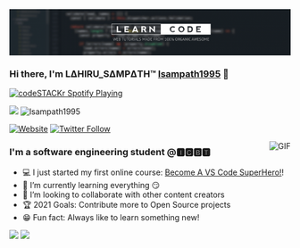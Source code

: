 <img align="center" src="https://github.com/lsampath1995/lsampath1995/blob/main/coding.png">

### Hi there, I'm LΔHIRU_SΔMPΔTH™ [lsampath1995][website] 👋

[<img src="https://now-playing-codestackr.vercel.app/api/spotify-playing" alt="codeSTACKr Spotify Playing" width="350" />](https://open.spotify.com/user/swyqyimdc12jajde4vpwd2x1b)

![](https://visitor-badge.glitch.me/badge?page_id=lsampath1995.lsampath1995)   <img src="https://komarev.com/ghpvc/?username=lsampath1995" alt="lsampath1995" /> </p>
[![Website](https://img.shields.io/website?label=CODING-WAR&style=for-the-badge&url=https%3A%2F%2FCODING-WAR)](https://github.com/CODING-WAR)
[![Twitter Follow](https://img.shields.io/twitter/follow/lsampath1_?color=1DA1F2&logo=twitter&style=for-the-badge)](https://twitter.com/intent/follow?original_referer=https%3A%2F%2Fgithub.com%2FcodeSTACKr&screen_name=lsampath1_)


<img align="right" alt="GIF" src="https://media.giphy.com/media/836HiJc7pgzy8iNXCn/giphy.gif" />

### I'm a software engineering student @🅸🅲🅱🆃

- 💻 I just started my first online course: [Become A VS Code SuperHero!][course]!
- 📝 I’m currently learning everything 😏
- 👤 I’m looking to collaborate with other content creators
- 🏆 2021 Goals: Contribute more to Open Source projects
- 😁 Fun fact: Always like to learn something new!

<img src="https://github-readme-stats.vercel.app/api?username=lsampath1995&&show_icons=true&title_color=0059b3&icon_color=cc0000&text_color=000000&bg_color=#ffffff">
<img src="https://github-readme-stats.vercel.app/api/top-langs/?username=lsampath1995&&show_icons=true&title_color=0059b3&icon_color=cc0000&text_color=000000&bg_color=#ffffff">

[website]: https://github.com/CODING-WAR
[course]: http://vsCodeHero.com
